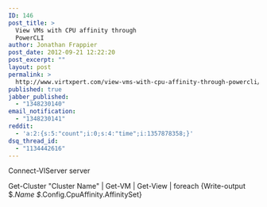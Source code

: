 ```yaml
---
ID: 146
post_title: >
  View VMs with CPU affinity through
  PowerCLI
author: Jonathan Frappier
post_date: 2012-09-21 12:22:20
post_excerpt: ""
layout: post
permalink: >
  http://www.virtxpert.com/view-vms-with-cpu-affinity-through-powercli/
published: true
jabber_published:
  - "1348230140"
email_notification:
  - "1348230141"
reddit:
  - 'a:2:{s:5:"count";i:0;s:4:"time";i:1357878358;}'
dsq_thread_id:
  - "1134442616"
---
```

Connect-VIServer server

Get-Cluster "Cluster Name" | Get-VM | Get-View | foreach {Write-output $._Name $_.Config.CpuAffinity.AffinitySet}
